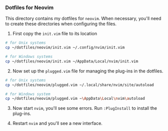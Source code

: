 ### Dotfiles for Neovim

This directory contains my dotfiles for `neovim`. When necessary, you'll need to create these directories when configuring the files. 

1. First copy the `init.vim` file to its location

```bash
# for Unix systems
cp ~/dotfiles/neovim/init.vim ~/.config/nvim/init.vim 

# for Windows systems
cp ~/dotfiles/neovim/init.vim ~/AppData/Local/nvim/init.vim
```

2. Now set up the `plugged.vim` file for managing the plug-ins in the dotfiles.

```bash
# for Unix systems
cp ~/dotfiles/neovim/plugged.vim ~/.local/share/nvim/site/autoload

# for Windows system
cp ~/dotfiles/neovim/plugged.vim ~\AppData\Local\nvim\autoload
```

3. Now start `nvim`, you'll see some errors. Run `:PlugInstall` to install the plug-ins.

4. Restart `nvim` and you'll see a new interface.
